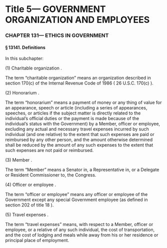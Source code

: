 
# Title 5— GOVERNMENT ORGANIZATION AND EMPLOYEES
### CHAPTER 131— ETHICS IN GOVERNMENT
#### § 13141. Definitions

In this subchapter:

(1) Charitable organization .

The term “charitable organization” means an organization described in section 170(c) of the Internal Revenue Code of 1986 ( 26 U.S.C. 170(c) ).

(2) Honorarium .

The term “honorarium” means a payment of money or any thing of value for an appearance, speech or article (including a series of appearances, speeches, or articles if the subject matter is directly related to the individual’s official duties or the payment is made because of the individual’s status with the Government) by a Member, officer or employee, excluding any actual and necessary travel expenses incurred by such individual (and one relative) to the extent that such expenses are paid or reimbursed by any other person, and the amount otherwise determined shall be reduced by the amount of any such expenses to the extent that such expenses are not paid or reimbursed.

(3) Member .

The term “Member” means a Senator in, a Representative in, or a Delegate or Resident Commissioner to, the Congress.

(4) Officer or employee .

The term “officer or employee” means any officer or employee of the Government except any special Government employee (as defined in section 202 of title 18 ).

(5) Travel expenses .

The term “travel expenses” means, with respect to a Member, officer or employee, or a relative of any such individual, the cost of transportation, and the cost of lodging and meals while away from his or her residence or principal place of employment.
